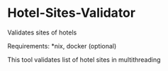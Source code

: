 # Hotel-Sites-Validator
Validates sites of hotels


Requirements: *nix, docker (optional)

This tool validates list of hotel sites in multithreading
